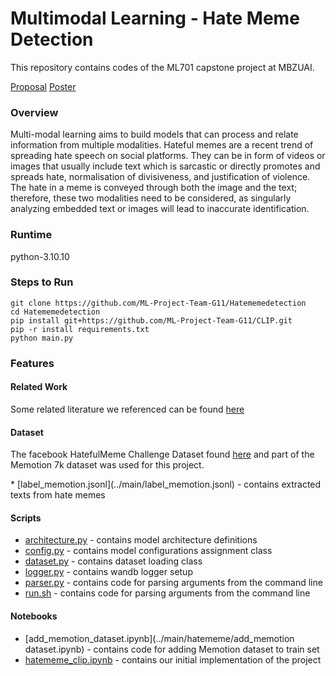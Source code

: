 # Multimodal Learning - Hate Meme Detection
This repository contains codes of the ML701 capstone project at MBZUAI. 

[Proposal](../main/G11_ML701_Project_Proposal.pdf)          [Poster](../main/ML701_Project_Poster.pdf)

### Overview
<p>
  Multi-modal learning aims to build models that can process and relate information from multiple modalities. Hateful memes are a recent trend of spreading hate speech on social platforms. They can be in form of videos or images that usually include text which is sarcastic or directly promotes and spreads hate, normalisation of divisiveness, and justification of violence. The hate in a meme is conveyed through both the image and the text; therefore, these two modalities need to be considered, as singularly analyzing embedded text or images will lead to inaccurate identification.
</p>


### Runtime
python-3.10.10

### Steps to Run
```
git clone https://github.com/ML-Project-Team-G11/Hatememedetection
cd Hatememedetection
pip install git+https://github.com/ML-Project-Team-G11/CLIP.git
pip -r install requirements.txt
python main.py
```

### Features

#### Related Work 

Some related literature we referenced can be found [here](../main/Papers)

#### Dataset

<p> The facebook HatefulMeme Challenge Dataset found <a href="https://www.kaggle.com/datasets/williamberrios/hateful-memes">here</a>
and part of the Memotion 7k dataset was used for this project. </p>
* [label_memotion.jsonl](../main/label_memotion.jsonl) - contains extracted texts from hate memes

#### Scripts

* [architecture.py](../main/hatememe/architecture.py) - contains model architecture definitions
* [config.py](../main/hatememe/config.py) - contains model configurations assignment class
* [dataset.py](../main/hatememe/dataset.py) - contains dataset loading class
* [logger.py](../main/hatememe/logger.py) - contains wandb logger setup
* [parser.py](../main/hatememe/parser.py) - contains code for parsing arguments from the command line
* [run.sh](../main/run.sh) - contains code for parsing arguments from the command line

#### Notebooks

* [add_memotion_dataset.ipynb](../main/hatememe/add_memotion dataset.ipynb) - contains code for adding Memotion dataset to train set
* [hatememe_clip.ipynb](../main/hatememe/hatememe_clip.ipynb) - contains our initial implementation of the project
